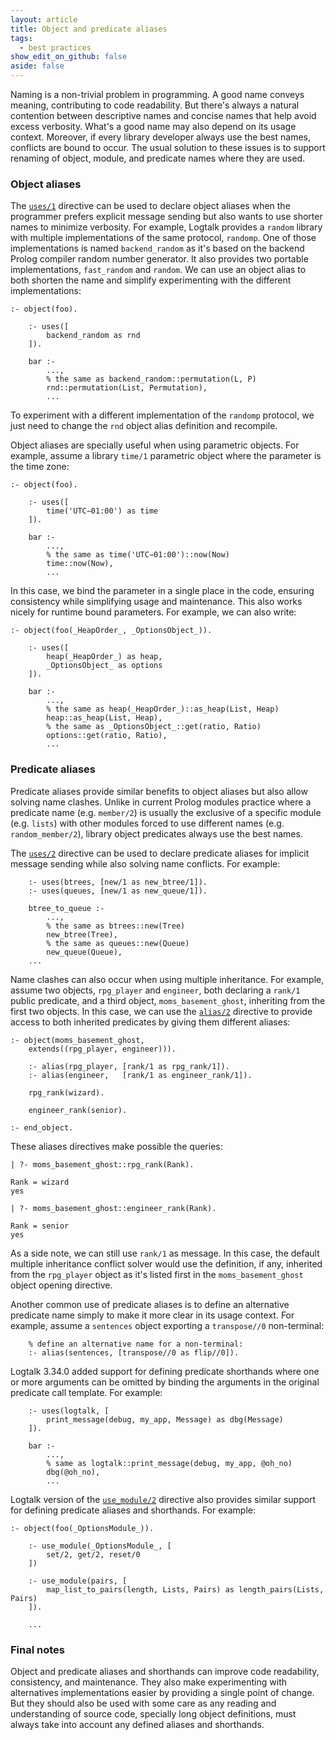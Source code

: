 ```yaml
---
layout: article
title: Object and predicate aliases
tags:
  - best practices
show_edit_on_github: false
aside: false
---
```


Naming is a non-trivial problem in programming. A good name conveys meaning,
contributing to code readability. But there's always a natural contention
between descriptive names and concise names that help avoid excess verbosity.
What's a good name may also depend on its usage context. Moreover, if every
library developer always use the best names, conflicts are bound to occur.
The usual solution to these issues is to support renaming of object, module,
and predicate names where they are used.

### Object aliases

The [`uses/1`](https://logtalk.org/manuals/refman/directives/uses_1.html)
directive can be used to declare object aliases when the programmer prefers
explicit message sending but also wants to use shorter names to minimize
verbosity. For example, Logtalk provides a `random` library with multiple
implementations of the same protocol, `randomp`. One of those implementations
is named `backend_random` as it's based on the backend Prolog compiler random
number generator. It also provides two portable implementations, `fast_random`
and `random`. We can use an object alias to both shorten the name and simplify
experimenting with the different implementations:

```logtalk
:- object(foo).

    :- uses([
        backend_random as rnd
    ]).

    bar :-
        ...,
        % the same as backend_random::permutation(L, P)
        rnd::permutation(List, Permutation),
        ...
```

To experiment with a different implementation of the `randomp` protocol,
we just need to change the `rnd` object alias definition and recompile.

Object aliases are specially useful when using parametric objects. For example,
assume a library `time/1` parametric object where the parameter is the time
zone:

```logtalk
:- object(foo).

    :- uses([
        time('UTC−01:00') as time
    ]).

    bar :-
        ...,
        % the same as time('UTC−01:00')::now(Now)
        time::now(Now),
        ...
```

In this case, we bind the parameter in a single place in the code,
ensuring consistency while simplifying usage and maintenance. This
also works nicely for runtime bound parameters. For example, we can
also write:

```logtalk
:- object(foo(_HeapOrder_, _OptionsObject_)).

    :- uses([
        heap(_HeapOrder_) as heap,
        _OptionsObject_ as options
    ]).

    bar :-
        ...,
        % the same as heap(_HeapOrder_)::as_heap(List, Heap)
        heap::as_heap(List, Heap),
        % the same as _OptionsObject_::get(ratio, Ratio)
        options::get(ratio, Ratio),
        ...
```


### Predicate aliases

Predicate aliases provide similar benefits to object aliases but also allow
solving name clashes. Unlike in current Prolog modules practice where a
predicate name (e.g. `member/2`) is usually the exclusive of a specific
module (e.g. `lists`) with other modules forced to use different names
(e.g. `random_member/2`), library object predicates always use the best names.

The [`uses/2`](https://logtalk.org/manuals/refman/directives/uses_2.html)
directive can be used to declare predicate aliases for implicit message sending
while also solving name conflicts.
For example:

```logtalk
    :- uses(btrees, [new/1 as new_btree/1]).
    :- uses(queues, [new/1 as new_queue/1]).
    
    btree_to_queue :-
        ...,
        % the same as btrees::new(Tree)
        new_btree(Tree),
        % the same as queues::new(Queue)
        new_queue(Queue),
    ...
```

Name clashes can also occur when using multiple inheritance. For example, assume
two objects, `rpg_player` and `engineer`, both declaring a `rank/1` public
predicate, and a third object, `moms_basement_ghost`, inheriting from the first
two objects. In this case, we can use the [`alias/2`](https://logtalk.org/manuals/refman/directives/alias_2.html)
directive to provide access to both inherited predicates by giving them
different aliases:

```logtalk
:- object(moms_basement_ghost,
    extends((rpg_player, engineer))).

    :- alias(rpg_player, [rank/1 as rpg_rank/1]).
    :- alias(engineer,   [rank/1 as engineer_rank/1]).

    rpg_rank(wizard).

    engineer_rank(senior).

:- end_object.
```

These aliases directives make possible the queries:

```text
| ?- moms_basement_ghost::rpg_rank(Rank).

Rank = wizard
yes

| ?- moms_basement_ghost::engineer_rank(Rank).

Rank = senior
yes
```

As a side note, we can still use `rank/1` as message. In this case, the default
multiple inheritance conflict solver would use the definition, if any, inherited
from the `rpg_player` object as it's listed first in the `moms_basement_ghost`
object opening directive.

Another common use of predicate aliases is to define an alternative predicate
name simply to make it more clear in its usage context. For example, assume a
`sentences` object exporting a `transpose//0` non-terminal:

```logtalk
    % define an alternative name for a non-terminal:
    :- alias(sentences, [transpose//0 as flip//0]).
```

Logtalk 3.34.0 added support for defining predicate shorthands where one
or more arguments can be omitted by binding the arguments in the original
predicate call template. For example:

```logtalk
    :- uses(logtalk, [
        print_message(debug, my_app, Message) as dbg(Message)
    ]).

    bar :-
        ...,
        % same as logtalk::print_message(debug, my_app, @oh_no)
        dbg(@oh_no),
        ...
```


Logtalk version of the [`use_module/2`](https://logtalk.org/manuals/refman/directives/use_module_2.html)
directive also provides similar support for defining predicate aliases and
shorthands. For example:

```logtalk
:- object(foo(_OptionsModule_)).

    :- use_module(_OptionsModule_, [
        set/2, get/2, reset/0
    ])

    :- use_module(pairs, [
        map_list_to_pairs(length, Lists, Pairs) as length_pairs(Lists, Pairs)
    ]).

    ...
```

### Final notes

Object and predicate aliases and shorthands can improve code readability,
consistency, and maintenance. They also make experimenting with alternatives
implementations easier by providing a single point of change. But they should
also be used with some care as any reading and understanding of source code,
specially long object definitions, must always take into account any defined
aliases and shorthands.
